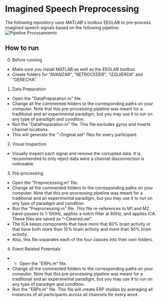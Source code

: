 # Imagined Speech Preprocessing
The following repository uses MATLAB's toolbox EEGLAB to pre-process imagined speech signals based on the following pipeline:
![Pipeline Procesamiento](https://github.com/EdgarAgRod/Traditional_Imagined_Speech_Paradigm/assets/134006734/87e514a7-82b8-4a53-91ae-e103ac0c1b84)


## How to run
0. Before running
- Make sure you install MATLAB as well as the EEGLAB toolbox.
- Create folders for "AVANZAR", "RETROCEDER", "IZQUIERDA" and "DERECHA".

1. Data Preparation
- Open the "DataPreparation.m" file.
- Change all the commented folders to the corresponding paths on your computer. Note that this pre-processing pipeline was meant for a traditional and an experimental paradigm, but you may use it to run on any type of paradigm and condition.
- Run the "DataPreparation.m" file. This file excludes gyros and inserts channel locations.
- This will generate the "-Original.set" files for every participant.

2. Visual Inspection
- Visually inspect each signal and remove the corrupted data. It is recommended to only reject data were a channel disconnection is noticeable.

3. Pre-processing
- Open the "Preprocessing.m" file.
- Change all the commented folders to the corresponding paths on your computer. Note that this pre-processing pipeline was meant for a traditional and an experimental paradigm, but you may use it to run on any type of paradigm and condition.
- Run the "Preprocessing.m" file. This file re-references to M1 and M2, band-passes to 1-100Hz, applies a notch filter at 60Hz, and applies ICA. These files are saved as "-Cleaned.set".
- The ICA keeps components that have more that 60% brain activity or that have both more than 10% brain activity and more than 50% brain activity.
- Also, this file separates each of the four classes into their own folders.

4. Event Related Potentials
- - Open the "ERPs.m" file.
- Change all the commented folders to the corresponding paths on your computer. Note that this pre-processing pipeline was meant for a traditional and an experimental paradigm, but you may use it to run on any type of paradigm and condition.
- Run the "ERPs.m" file. This file will create ERP studies by averaging all instances of all participants across all channels for every word.
